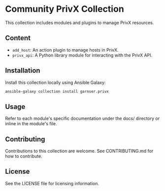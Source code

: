# Community PrivX Collection

This collection includes modules and plugins to manage PrivX resources.

## Content
- `add_host`: An action plugin to manage hosts in PrivX.
- `privx_api`: A Python library module for interacting with the PrivX API.

## Installation

Install this collection locally using Ansible Galaxy:

```bash
ansible-galaxy collection install garnser.privx
```

## Usage
Refer to each module's specific documentation under the docs/ directory or inline in the module's file.

## Contributing
Contributions to this collection are welcome. See CONTRIBUTING.md for how to contribute.

## License
See the LICENSE file for licensing information.
